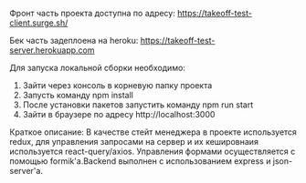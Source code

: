 Фронт часть проекта доступна по адресу: https://takeoff-test-client.surge.sh/

Бек часть задеплоена на heroku: https://takeoff-test-server.herokuapp.com

Для запуска локальной сборки необходимо:
1) Зайти через консоль в корневую папку проекта
2) Запусть команду npm install
3) После установки пакетов запустить команду npm run start
4) Зайти в браузере по адресу http://localhost:3000

Краткое описание:
В качестве стейт менеджера в проекте используется redux, для управления запросами на сервер и их кешировнаия используется react-query/axios. Управления формами осуществляется с помощью formik'а.Backend выполнен с использованием express и json-server'а.
